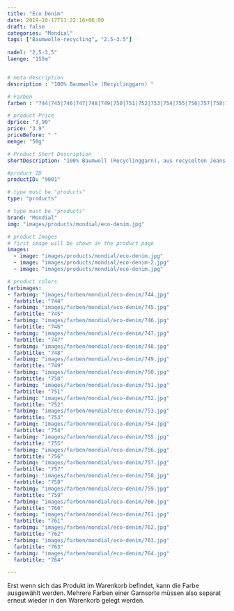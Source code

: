 ```yaml
---
title: "Eco Denim"
date: 2019-10-17T11:22:16+06:00
draft: false
categories: "Mondial"
tags: ["Baumwolle-recycling", "2.5-3.5"]
 
nadel: "2,5-3,5" 
laenge: "155m"	


# meta description
description : "100% Baumwolle (Recyclinggarn) "

# Farben
farben : "744|745|746|747|748|749|750|751|752|753|754|755|756|757|758|759|760|761|762|763|764"

# product Price
dprice: "3,90"
price: "3.9"
priceBefore: " "
menge: "50g"

# Product Short Description
shortDescription: "100% Baumwoll (Recyclinggarn), aus recycelten Jeans, klasse Griff"

#product ID
productID: "9001"

# type must be "products"
type: "products"

# type must be "products"
brand: "Mondial"
img: "images/products/mondial/eco-denim.jpg"   

# product Images
# first image will be shown in the product page
images:
  - image: "images/products/mondial/eco-denim.jpg"
  - image: "images/products/mondial/eco-denim-2.jpg"
  - image: "images/products/mondial/eco-denim.jpg"

# product colors
farbimages:
- farbimg: "images/farben/mondial/eco-denim/744.jpg"	
  farbtitle: "744"
- farbimg: "images/farben/mondial/eco-denim/745.jpg"	
  farbtitle: "745"
- farbimg: "images/farben/mondial/eco-denim/746.jpg"	
  farbtitle: "746"
- farbimg: "images/farben/mondial/eco-denim/747.jpg"	
  farbtitle: "747"
- farbimg: "images/farben/mondial/eco-denim/748.jpg"	
  farbtitle: "748"
- farbimg: "images/farben/mondial/eco-denim/749.jpg"	
  farbtitle: "749"
- farbimg: "images/farben/mondial/eco-denim/750.jpg"	
  farbtitle: "750"
- farbimg: "images/farben/mondial/eco-denim/751.jpg"	
  farbtitle: "751"
- farbimg: "images/farben/mondial/eco-denim/752.jpg"	
  farbtitle: "752"
- farbimg: "images/farben/mondial/eco-denim/753.jpg"	
  farbtitle: "753"
- farbimg: "images/farben/mondial/eco-denim/754.jpg"	
  farbtitle: "754"
- farbimg: "images/farben/mondial/eco-denim/755.jpg"	
  farbtitle: "755"
- farbimg: "images/farben/mondial/eco-denim/756.jpg"	
  farbtitle: "756"
- farbimg: "images/farben/mondial/eco-denim/757.jpg"	
  farbtitle: "757"
- farbimg: "images/farben/mondial/eco-denim/758.jpg"	
  farbtitle: "758"
- farbimg: "images/farben/mondial/eco-denim/759.jpg"	
  farbtitle: "759"
- farbimg: "images/farben/mondial/eco-denim/760.jpg"	
  farbtitle: "760"
- farbimg: "images/farben/mondial/eco-denim/761.jpg"	
  farbtitle: "761"
- farbimg: "images/farben/mondial/eco-denim/762.jpg"	
  farbtitle: "762"
- farbimg: "images/farben/mondial/eco-denim/763.jpg"	
  farbtitle: "763"
- farbimg: "images/farben/mondial/eco-denim/764.jpg"	
  farbtitle: "764"

---
```


Erst wenn sich das Produkt im Warenkorb befindet, kann die Farbe ausgewählt werden.
Mehrere Farben einer Garnsorte müssen also separat erneut wieder in den Warenkorb gelegt werden.
